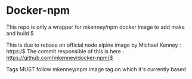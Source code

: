 # Docker-npm

This repo is only a wrapper for mkenney/npm docker image to add make and build $

This is due to rebase on official node alpine image by Michael Kenney : https:/$
The commit responsible of this is here : https://github.com/mkenney/docker-npm/$

Tags MUST follow mkenney/npm image tag on which it's currently based
